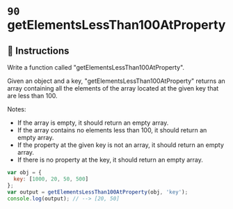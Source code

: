 # `90` getElementsLessThan100AtProperty

## 📝 Instructions

Write a function called "getElementsLessThan100AtProperty".

Given an object and a key, "getElementsLessThan100AtProperty" returns an array containing all the elements of the array located at the given key that are less than 100.

Notes:
* If the array is empty, it should return an empty array.
* If the array contains no elements less than 100, it should return an empty array.
* If the property at the given key is not an array, it should return an empty array.
* If there is no property at the key, it should return an empty array.

```js
var obj = {
  key: [1000, 20, 50, 500]
};
var output = getElementsLessThan100AtProperty(obj, 'key');
console.log(output); // --> [20, 50]
```